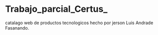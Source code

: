 # Trabajo_parcial_Certus_

catalago web  de productos tecnologicos hecho por jerson Luis Andrade Fasanando.
